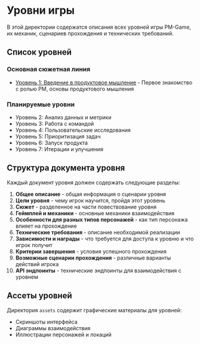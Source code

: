 # Уровни игры

В этой директории содержатся описания всех уровней игры PM-Game, их механик, сценариев прохождения и технических требований.

## Список уровней

### Основная сюжетная линия
- [Уровень 1: Введение в продуктовое мышление](level1.md) - Первое знакомство с ролью PM, основы продуктового мышления

### Планируемые уровни
- Уровень 2: Анализ данных и метрики
- Уровень 3: Работа с командой
- Уровень 4: Пользовательские исследования
- Уровень 5: Приоритизация задач
- Уровень 6: Запуск продукта
- Уровень 7: Итерации и улучшения

## Структура документа уровня

Каждый документ уровня должен содержать следующие разделы:

1. **Общее описание** - общая информация о сценарии уровня
2. **Цели уровня** - чему игрок научится, пройдя этот уровень
3. **Сюжет** - разделенное на части повествование уровня
4. **Геймплей и механики** - основные механики взаимодействия
5. **Особенности для разных типов персонажей** - как тип персонажа влияет на прохождение
6. **Технические требования** - описание необходимой реализации
7. **Зависимости и награды** - что требуется для доступа к уровню и что игрок получит
8. **Критерии завершения** - условия успешного прохождения
9. **Возможные сценарии прохождения** - различные варианты действий игрока
10. **API эндпоинты** - технические эндпоинты для взаимодействия с уровнем

## Ассеты уровней

Директория `assets` содержит графические материалы для уровней:
- Скриншоты интерфейса
- Диаграммы взаимодействия
- Иллюстрации персонажей и локаций 